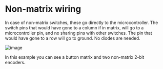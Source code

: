 # Non-matrix wiring

In case of non-matrix switches, these go directly to the microcontroller. The switch pins that would have gone to a column if in matrix, will go to a microcontroller pin, and no sharing pins with other switches. The pin that would have gone to a row will go to ground. No diodes are needed.

![image](https://user-images.githubusercontent.com/40788634/191907862-0a5fe9f2-273f-4d2e-9bc7-0d32090c1eb1.png)

In this example you can see a button matrix and two non-matrix 2-bit encoders.
